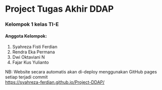 # Project Tugas Akhir DDAP
### Kelompok 1 kelas TI-E
#### Anggota Kelompok:
1. Syahreza Fisti Ferdian
2. Rendra Eka Permana
3. Dwi Oktaviani N
4. Fajar Kus Yulianto

NB: Website secara automatis akan di-deploy menggunakan GitHub pages setiap terjadi commit
<br>
https://syahreza-ferdian.github.io/Project-DDAP/
